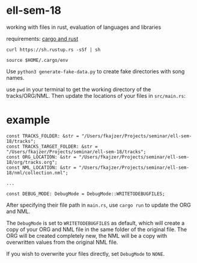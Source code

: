 # ell-sem-18
working with files in rust, evaluation of languages and libraries

requirements: [cargo and rust](https://doc.rust-lang.org/book/ch01-01-installation.html)

```
curl https://sh.rustup.rs -sSf | sh

source $HOME/.cargo/env
```

Use `python3 generate-fake-data.py` to create fake directories with song names.

use `pwd` in your terminal to get the working directory of the tracks/ORG/NML.
Then update the locations of your files in `src/main.rs`:

# example

```
const TRACKS_FOLDER: &str = "/Users/fkajzer/Projects/seminar/ell-sem-18/tracks";
const TRACKS_TARGET_FOLDER: &str = "/Users/fkajzer/Projects/seminar/ell-sem-18/tracks";
const ORG_LOCATION: &str = "/Users/fkajzer/Projects/seminar/ell-sem-18/org/tracks.org";
const NML_LOCATION: &str = "/Users/fkajzer/Projects/seminar/ell-sem-18/nml/collection.nml";

...

const DEBUG_MODE: DebugMode = DebugMode::WRITETODEBUGFILES;
```

After specifying their file path in `main.rs`, use `cargo run` to update the ORG and NML.

The `DebugMode` is set to `WRITETODEBUGFILES` as default, which will create a copy of your ORG and NML file in the same folder of the original file.
The ORG will be created completely new, the NML will be a copy with overwritten values from the original NML file.

If you wish to overwrite your files directly, set `DebugMode` to `NONE`.
